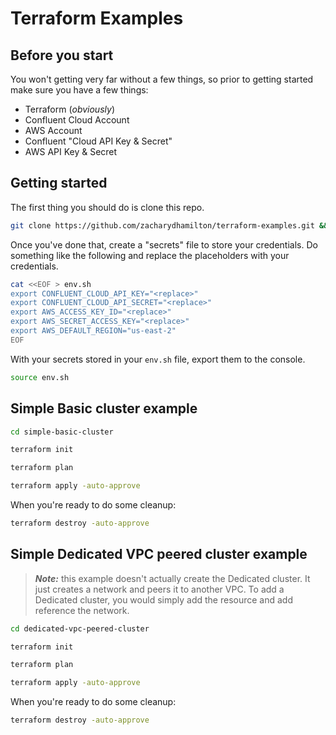 # Terraform Examples

## Before you start

You won't getting very far without a few things, so prior to getting started make sure you have a few things:
    
- Terraform (*obviously*)
- Confluent Cloud Account
- AWS Account
- Confluent "Cloud API Key & Secret"
- AWS API Key & Secret

## Getting started

The first thing you should do is clone this repo.

```bash
git clone https://github.com/zacharydhamilton/terraform-examples.git && cd terraform-examples
```

Once you've done that, create a "secrets" file to store your credentials. Do something like the following and replace the placeholders with your credentials. 

```bash
cat <<EOF > env.sh
export CONFLUENT_CLOUD_API_KEY="<replace>"
export CONFLUENT_CLOUD_API_SECRET="<replace>" 
export AWS_ACCESS_KEY_ID="<replace>"
export AWS_SECRET_ACCESS_KEY="<replace>"
export AWS_DEFAULT_REGION="us-east-2"
EOF
```

With your secrets stored in your `env.sh` file, export them to the console.

```bash
source env.sh
```

## Simple Basic cluster example

```bash
cd simple-basic-cluster
```
```bash
terraform init
```
```bash
terraform plan
```
```bash
terraform apply -auto-approve
```

When you're ready to do some cleanup:
```bash
terraform destroy -auto-approve
```

## Simple Dedicated VPC peered cluster example

> ***Note:*** this example doesn't actually create the Dedicated cluster. It just creates a network and peers it to another VPC. To add a Dedicated cluster, you would simply add the resource and add reference the network.

```bash
cd dedicated-vpc-peered-cluster
```
```bash
terraform init
```
```bash
terraform plan
```
```bash
terraform apply -auto-approve
```

When you're ready to do some cleanup:
```bash
terraform destroy -auto-approve
```

